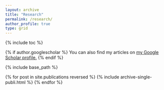 ```yaml
---
layout: archive
title: "Research"
permalink: /research/
author_profile: true
type: grid
---
```


{% include toc %}

{% if author.googlescholar %}
  You can also find my articles on <u><a href="{{author.googlescholar}}">my Google Scholar profile</a>.</u>
{% endif %}

{% include base_path %}

{% for post in site.publications reversed %}
  {% include archive-single-publi.html %}
{% endfor %}
